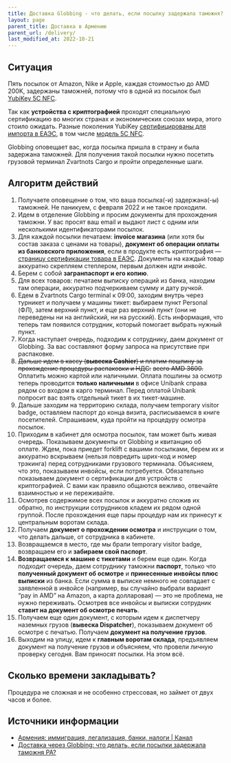```yaml
---
title: Доставка Globbing - что делать, если посылку задержала таможня?
layout: page
parent_title: Доставка в Армению
parent_url: /delivery/
last_modified_at: 2022-10-21
---
```


## Ситуация

Пять посылок от Amazon, Nike и Apple, каждая стоимостью до AMD 200K, задержаны таможней, потому что в одной из
посылок был [YubiKey 5C NFC](https://www.yubico.com/am/product/yubikey-5-nfc/).

Так как **устройства с криптографией** проходят специальную сертификацию во многих странах и экономических союзах
мира, этого стоило ожидать. Разные поколения YubiKey
[сертифицированы для импорта в ЕАЭС](https://portal.eaeunion.org/sites/odata/_layouts/15/Portal.EEC.Registry.Ui/DirectoryForm.aspx?ViewId=859ec98d-f4fe-423a-b6bc-d01b53fd4b7c&ListId=0e3ead06-5475-466a-a340-6f69c01b5687&ItemId=232#f=YubiKey),
в том числе [модель 5C NFC](https://portal.eaeunion.org/sites/odata/_layouts/15/Portal.EEC.Registry.UI/DisplayForm.aspx?ItemId=71394&ListId=d84d16d7-2cc9-4cff-a13b-530f96889dbc).

Globbing оповещает вас, когда посылка пришла в страну и была задержана таможней. Для получения такой посылки нужно
посетить грузовой терминал Zvartnots Cargo и пройти определенные шаги.

## Алгоритм действий

1. Получаете оповещение о том, что ваша посылка(-и) задержана(-ы) таможней. Не паникуем, с февраля 2022 и не такое проходили.
2. Идем в отделение Globbing и просим документы для прохождения таможни. У вас просят ваш email и выдают лист с одним или несколькими идентификаторами посылок.
3. Для каждой посылки печатаем: **invoice магазина** (или хотя бы состав заказа с ценами на товары),
   **документ об операции оплаты из банковского приложения**, если в продукте есть криптография —
   [страницу сертификации товара в ЕАЭС](https://www.yubico.com/am/product/yubikey-5-nfc/). Документы на каждый товар
   аккуратно скрепляем степлером, первым должен идти инвойс.
4. Берем с собой **загранпаспорт и его копию**.
5. Для всех товаров: печатаем выписку операций из банка, находим там операции, аккуратно подчеркиваем сумму и дату ручкой.
6. Едем в Zvartnots Cargo terminal к 09:00, заходим внутрь через турникет и получаем у машины тикет: выбираем пункт
   Personal (ФЛ), затем верхний пункт, и еще раз верхний пункт (они не переведены ни на английский, ни на русский).
   Есть информация, что теперь там появился сотрудник, который помогает выбрать нужный пункт.
7. Когда наступает очередь, подходим к сотруднику, даем документ от Globbing. За вас составляют форму запроса на
   присутствие при распаковке.
8. ~~Дальше идем в кассу (**вывеска Cashier**) и платим пошлину за прохождение процедуры распаковки и НДС:~~
   ~~всего AMD 3600.~~ Оплатить можно картой или наличными. Оплата пошлины за осмотр теперь проводится **только наличными** в офисе Unibank справа рядом со входом в карго терминал. Перед оплатой Unibank попросит вас взять отдельный тикет в их тикет-машине.
9. Дальше заходим на территорию склада, получаем temporary visitor badge, оставляем паспорт до конца визита, расписываемся
   в книге посетителей. Спрашиваем, куда пройти на процедуру осмотра посылок.
10. Приходим в кабинет для осмотра посылок, там может быть живая очередь. Показываем документы от Globbing и квитанцию об оплате. Ждем, пока приедет forklift с вашими посылками, берем их и аккуратно вскрываем (нельзя повредить шрих-код и номер трэкинга) перед сотрудниками грузового терминала. Объясняем, что это, показываем инвойсы, если потребуется. Обязательно показываем документ о сертификации для устройств с криптографией. С вами как правило общаются вежливо, отвечайте взаимностью и не переживайте.
11. Осмотрев содержимое всех посылок и аккуратно сложив их обратно, по инструкции сотрудников кладем их рядом одной группой. После прохождения еще пары процедур нам их принесут к центральным воротам склада.
12. Получаем **документ о прохождении осмотра** и инструкции о том, что делать дальше, от сотрудника в кабинете.
13. Возвращаемся в место, где мы брали temporary visitor badge, возвращаем его и **забираем свой паспорт**.
14. **Возвращаемся к машине с тикетами** и берем еще один. Когда подходит очередь, даем сотруднику таможни **паспорт**, только что **полученный документ об осмотре** и **принесенные инвойсы плюс выписки** из банка. Если сумма в выписке немного не совпадает с заявленной в инвойсе (например, вы случайно выбрали вариант “pay in AMD” на Amazon, а карта долларовая) — это не проблема, не нужно переживать. Осмотрев все инвойсы и выписки сотрудник **ставит на документ об осмотре печать**.
15. Получаем еще один документ, с которым идем к диспетчеру наземных грузов (**вывеска Dispatcher**), показываем документ об осмотре с печатью. Получаем **документ на получение грузов**.
16. Выходим на улицу, идем к **главным воротам склада**, предъявляем документ на получение грузов и объясняем, что провели личную проверку сегодня. Вам приносят посылки. На этом всё.

## Сколько времени закладывать?

Процедура не сложная и не особенно стрессовая, но займет от двух часов и более.

## Источники информации

- [Армения: иммиграция, легализация, банки, налоги \| Канал](https://t.me/am_banking_and_residency)
- [Доставка через Globbing: что делать, если посылки задержала таможня РА?](https://www.notion.so/Globbing-d6883ca81dad447c9e337088f7284f0f)

